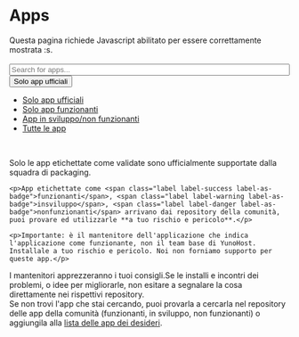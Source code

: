 # Apps

<span class="javascriptDisclaimer">
Questa pagina richiede Javascript abilitato per essere correttamente mostrata :s.
<br/>
<br/>
</span>

<div class="input-group">
    <span class="input-group-addon" id="basic-addon1"><span class="glyphicon glyphicon-search"></span></span>
    <input type="text" id="filter-app-cards" class="form-control"  placeholder="Search for apps..." aria-describedby="basic-addon1"/>
    <div class="input-group-btn">
        <button type="button" class="btn btn-default dropdown-toggle" data-toggle="dropdown" aria-haspopup="true" aria-expanded="false">
            <span id="app-cards-list-filter-text">Solo app ufficiali</span> <span class="caret"></span>
        </button>
        <ul class="dropdown-menu">
            <li><a href="#" id="app-cards-list-validated">Solo app ufficiali</a></li>
            <li><a href="#" id="app-cards-list-working">Solo app funzionanti</a></li>
            <li><a href="#" id="app-cards-list-working-inprogress">App in sviluppo/non funzionanti</a></li>
            <li><a href="#" id="app-cards-list-all-apps">Tutte le app</a></li>
        </ul>
    </div>
</div>
<br />
<div id="community-app-list-warrant" class="alert alert-danger">
    <p>Solo le app etichettate come <span class="label label-success label-as-badge">validate</span> sono ufficialmente supportate dalla squadra di packaging. </p>

    <p>App etichettate come <span class="label label-success label-as-badge">funzionanti</span>, <span class="label label-warning label-as-badge">insviluppo</span>, <span class="label label-danger label-as-badge">nonfunzionanti</span> arrivano dai repository della comunità, puoi provare ed utilizzarle **a tuo rischio e pericolo**.</p>

    <p>Importante: è il mantenitore dell'applicazione che indica l'applicazione come funzionante, non il team base di YunoHost. Installale a tuo rischio e pericolo. Noi non forniamo supporto per queste app.</p>
</div>
<div class="alert alert-info">I mantenitori apprezzeranno i tuoi consigli.Se le installi e incontri dei problemi, o idee per migliorarle, non esitare a segnalare la cosa direttamente nei rispettivi repository.</div>

<div class="app-cards-list" id="app-cards-list"></div>

<div class="alert alert-warning">Se non trovi l'app che stai cercando, puoi provarla a cercarla nel repository delle app della comunità (funzionanti, in sviluppo, non funzionanti) o aggiungila alla <a href="/apps_wishlist_en">lista delle app dei desideri</a>.</div>

<style>
/*=================================================
 Search bar
=================================================*/
#filter-app-cards, #app-cards-list {
    width:100%;
}
/*===============================================*/

/*=================================================
 Force return space after card list
=================================================*/
#app-cards-list:after {
    content:'';
    display:block;
    clear: both;
}
/*===============================================*/

/*=================================================
 App card
=================================================*/
.app-card {
    margin-bottom:20px;
    width:270px;
    float:left;
    min-height: 1px;
    margin-right: 10px;
    margin-left: 10px;
}
/*===============================================*/

/*=================================================
 App card body
=================================================*/
.app-card .panel-body >  h3 {
    margin-top:0;
    margin-bottom:5px;
    font-size:1.2em;
}
.app-card .category {
    height:35px;
}
.app-card .category .label, .app-card-date-maintainer {
    font-size:0.7em;
}
.app-card-date-maintainer {
    text-align:right;
    max-height: 18px;
    margin-bottom: 3px;
    margin-right: 7px;
    margin-top: -5px;
}

.app-card .unmaintained {
   color: #e0aa33;
}

.app-card-desc {
    height:100px;
    overflow: hidden;
}
/*===============================================*/

/*=================================================
 App card footer
=================================================*/
.app-card .btn-group {
    width:100%;
    margin-left: 0px;
}
.app-card > .btn-group > .btn{
    border-bottom:0;
}
.app-card > .btn-group > .btn:first-child {
    border-left:0;
    border-top-left-radius:0;
}
.app-card > .btn-group > .btn:last-child {
    border-right:0;
    border-top-right-radius:0;
    margin-left: 0px;
    width: 33.6%;
}
/*===============================================*/
</style>

<script type="text/template" id="app-template2">
    <div class="app-card_{app_id} app-card panel panel-default">

        <div class="panel-body">
            <h3>{app_name}</h3>
            <div class="category"></div>

            <div class="app-card-desc">{app_description}</div>
        </div>
            <div class="app-card-date-maintainer">
                <span class="glyphicon glyphicon-refresh"></span> {app_update} -
                <span title="{maintained_help}" class="{maintained_state}"><span class="glyphicon glyphicon-{maintained_icon}"></span> {app_maintainer}</span>
            </div>
        <div class="btn-group" role="group">
            <a href="{app_git}" target="_BLANK" type="button" class="btn btn-default col-sm-4"><span class="glyphicon glyphicon-globe" aria-hidden="true"></span> Codice</a>
            <a href="#/app_{app_id}_en" target="_BLANK" type="button" class="btn btn-default col-sm-4"><span class="glyphicon glyphicon-book" aria-hidden="true"></span> Doc</a>
            <a href="https://install-app.yunohost.org/?app={app_id}" target="_BLANK" type="button" class="btn btn-{app_install_bootstrap} col-sm-4 active"><span class="glyphicon glyphicon-plus" aria-hidden="true"></span> Installa</a>
        </div>

    </div>
</script>

<script>
function timeConverter(UNIX_timestamp) {
    var a = new Date(UNIX_timestamp*1000);
    var months = ['Gennaio','Febbraio','Marzo','Aprile','Maggio','Giugno','Luglio','Agosto','Settembre','Ottobre','Novembre','Dicembre'];
    var year = a.getFullYear();
    var month = months[a.getMonth()];
    var date = a.getDate();
    var hour = a.getHours();
    var min = a.getMinutes();
    if (hour < 10) { hour = '0' + hour; }
    if (min < 10) { min = '0' + min; }
    var time = date+' '+month+' '+year;//+' at '+hour+':'+min
    return time;
}

$(document).ready(function () {
    // Hide warrant about community list
    $('#community-app-list-warrant').hide();
    var filters = ["validated"];

    function filter(){
        var filters_text = filters.map(function(el) { return '.app-' + el;}).join(', ');
        var valThis = $('#filter-app-cards').val().toLowerCase();
        $('.app-card').each(function(){
            var text = $(this).find('h3').text().toLowerCase();
            (text.indexOf(valThis) >= 0 && $(this).find(filters_text).length > 0) ? $(this).show() : $(this).hide();
        });
        (filters.indexOf("working") == -1) ?$('#community-app-list-warrant').hide():$('#community-app-list-warrant').show();
    }

    //=================================================
    // Search & filter bar event
    //=================================================
    $('#filter-app-cards').keyup(filter);

    $('#app-cards-list-validated').click(function(){
        filters = ["validated"];
        $('#app-cards-list-filter-text').text($('#app-cards-list-validated').text());
        filter();
    });

    $('#app-cards-list-working').click(function(){
        filters = ["validated", "working"];
        $('#app-cards-list-filter-text').text($('#app-cards-list-working').text());
        filter();
    });

    $('#app-cards-list-working-inprogress').click(function(){
        filters = ["notworking", "inprogress"];
        $('#app-cards-list-filter-text').text($('#app-cards-list-working-inprogress').text());
        filter();
    });

    $('#app-cards-list-all-apps').click(function(){
        filters = ["validated", "working", "inprogress", "notworking"];
        $('#app-cards-list-filter-text').text($('#app-cards-list-all-apps').text());
        filter();
    });
    //=================================================


    //=================================================
    // Upload apps lists
    //=================================================
    var app_list={};
    $.when(
        $.getJSON('https://app.yunohost.org/community.json', {}, function(community) {
            app_list.community = $.map(community, function(el) { return el; });
        }),
        $.getJSON('https://app.yunohost.org/official.json', {}, function(official) {
            app_list.official = $.map(official, function(el) { return el; });
        })
    ).then(function() {
        app_list = app_list.official.concat(app_list.community);

        // Sort alpha
        app_list.sort(function(a, b){
            a_state = (a.state == "validated")?4:(a.state == "working")?3:(a.state == "inprogress")?2:1;
            b_state = (b.state == "validated")?4:(b.state == "working")?3:(b.state == "inprogress")?2:1;
            if (a_state < b_state || a_state == b_state && a.level < b.level || a_state == b_state && a.level == b.level && a.manifest.id > b.manifest.id) {return 1;}
            else if (a.manifest.id == b.manifest.id) {return 0;}
            return -1;
        });
        $.each(app_list, function(k, infos) {
            app_id = infos.manifest.id;
            app_install_bootstrap = "success";
            if (infos.state === "validated") {
                app_state_bootstrap = "success";
            } else if (infos.state === "working") {
                app_state_bootstrap = "success";
            } else if (infos.state === "inprogress") {
                app_state_bootstrap = "warning";
                app_install_bootstrap = "danger";
            } else if (infos.state === "notworking") {
                app_state_bootstrap = "danger";
                app_install_bootstrap = "danger";
            }
            if (infos.level == null ) {
                infos.level = '?';
            }
            if (infos.level == 0 ) {
                app_level_bootstrap = "danger";
                app_install_bootstrap = "danger";
            } else if (infos.level <= 2) {
                app_level_bootstrap = "warning";
                app_install_bootstrap = "danger";
            } else if (infos.level >= 7) {
                app_level_bootstrap = "success";
            } else {
                app_level_bootstrap = "default";
            }

            // Fill the template
            html = $('#app-template2').html()
             .replace(/{app_id}/g, app_id)
             .replace(/{app_name}/g, infos.manifest.name)
             .replace('{app_description}', infos.manifest.description.en)
             .replace(/{app_git}/g, infos.git.url)
             .replace('{app_branch}', infos.git.branch)
             .replace('{app_level}', infos.level)
             .replace('{app_update}', timeConverter(infos.lastUpdate))
             .replace('{app_state_bootstrap}', app_state_bootstrap)
             .replace('{app_install_bootstrap}', app_install_bootstrap);

            if (infos.maintained == false)
            {
               html = html
                 .replace('{maintained_state}', 'unmaintained')
                 .replace('{maintained_icon}', 'warning-sign')
                 .replace('{app_maintainer}', "Non mantenuto")
                 .replace('{maintained_help}', "Questo pacchetto attualmente non è mantenuto. Sentiti libero di proporti come nuovo mantenitore !");
            } else {
            if (infos.manifest.developer) {
                html = html
                 .replace('{maintained_state}', 'maintained')
                 .replace('{maintained_icon}', 'user')
                 .replace('{app_maintainer}', infos.manifest.developer.name)
                 .replace('{maintained_help}', "Mantenitore attuale di questo pacchetto");
            }
            if (infos.manifest.maintainer) {
                html = html
                 .replace('{maintained_state}', 'maintained')
                 .replace('{maintained_icon}', 'user')
                 .replace('{app_maintainer}', infos.manifest.maintainer.name)
                 .replace('{maintained_help}', "Mantenitore attuale di questo pacchetto");;
            }
            }


            // Fill the template
            $('#app-cards-list').append(html);
            $('.app-card_'+ app_id).attr('id', 'app-card_'+ app_id);
            $('.app-card_'+ app_id + ' .category').append(' <span class="label label-'+app_level_bootstrap+' label-as-badge">'+infos.level+'</span>');
            $('.app-card_'+ app_id + ' .category').append(' <span class="label label-'+app_state_bootstrap+' label-as-badge app-'+infos.state+'">'+infos.state+'</span>');
            if (infos.manifest.license && infos.manifest.license != 'free') {
                $('.app-card_'+ app_id + ' .category').append(' <span class="label label-default">'+infos.manifest.license+'</span>');
            }

        });
        filter();
    });
    //=================================================
});
</script>
